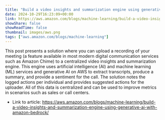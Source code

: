 ```yaml
---
title: "Build a video insights and summarization engine using generative AI with Amazon Bedrock"
date: 2024-10-29T16:23:09+00:00
link: https://aws.amazon.com/blogs/machine-learning/build-a-video-insights-and-summarization-engine-using-generative-ai-with-amazon-bedrock/
showShare: false
showReadTime: false
thumbnail: images/aws.png
tags: ["aws.amazon.com/blogs/machine-learning"]
---
```

This post presents a solution where you can upload a recording of your meeting (a feature available in most modern digital communication services such as Amazon Chime) to a centralized video insights and summarization engine. This engine uses artificial intelligence (AI) and machine learning (ML) services and generative AI on AWS to extract transcripts, produce a summary, and provide a sentiment for the call. The solution notes the logged actions per individual and provides suggested actions for the uploader. All of this data is centralized and can be used to improve metrics in scenarios such as sales or call centers.

- Link to article: https://aws.amazon.com/blogs/machine-learning/build-a-video-insights-and-summarization-engine-using-generative-ai-with-amazon-bedrock/